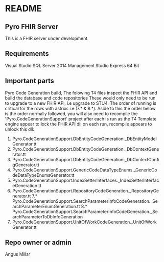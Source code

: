 # README #

## Pyro FHIR Server ##

This is a FHIR server under development. 


## Requirements ##

Visual Studio
SQL Server 2014 Management Studio Express 64 Bit

## Important parts ##
Pyro Code Generation build, The folowing T4 files inspect the FHIR API and build the database and code repositories
These would only need to be run to upgrade to a new FHIR API, i.e upgrade to STU4. 
The order of running is critical for the rows with astrixs i.e (7.* & 8.*). 
Aside to this the order below is the order normally followed, you will also need to recompile the 'Pyro.CodeGenerationSupport' 
project after each is run as the T4 Template engine appear to lock the FHIR API dll on each run, recompile appears to unlock this dll:
 
1. Pyro.CodeGenerationSupport.DbEntityCodeGeneration._DbEntityModelGenerator.tt
2. Pyro.CodeGenerationSupport.DbEntityCodeGeneration._DbContextGenerator.tt
3. Pyro.CodeGenerationSupport.DbEntityCodeGeneration._DbContextConfigGenerator.tt
4. Pyro.CodeGenerationSupport.GenericCodeDataTypeEnums._GenericCodeDataTypeEnumsGenerator.tt
5. Pyro.CodeGenerationSupport.IndexSetterInterfaces._IndexSetterInterfaceGeneration.tt
6. Pyro.CodeGenerationSupport.RepositoryCodeGeneration._RepositoryGenerator.tt
7.* Pyro.CodeGenerationSupport.SearchParameterInfoCodeGeneration._SearchParameterEnumGeneration.tt
8.* Pyro.CodeGenerationSupport.SearchParameterInfoCodeGeneration._SearchParameterToDbInfoGeneration
9. Pyro.CodeGenerationSupport.UnitOfWorkCodeGeneration._UnitOfWorkGenerator.tt

## Repo owner or admin ##

Angus Millar